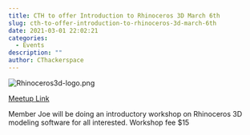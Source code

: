 ```yaml
---
title: CTH to offer Introduction to Rhinoceros 3D March 6th
slug: cth-to-offer-introduction-to-rhinoceros-3d-march-6th
date: 2021-03-01 22:02:21
categories:
  - Events
description: ""
author: CThackerspace
---
```


![Rhinoceros3d-logo.png](/uploads/2021/03/Rhinoceros3d-logo.png)

[Meetup Link](https://www.meetup.com/CT-Hackerspace/events/276683117/)

Member Joe will be doing an introductory workshop on Rhinoceros 3D modeling software for all interested. Workshop fee $15
